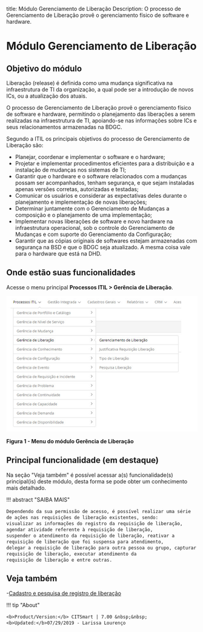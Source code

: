 title:  Módulo Gerenciamento de Liberação
Description: O processo de Gerenciamento de Liberação provê o gerenciamento físico de software e hardware. 
# Módulo Gerenciamento de Liberação

Objetivo do módulo
---------------------

Liberação (release) é definida como uma mudança significativa na infraestrutura de TI da organização, a qual pode ser a introdução 
de novos ICs, ou a atualização dos atuais.

O processo de Gerenciamento de Liberação provê o gerenciamento físico de software e hardware, permitindo o planejamento das 
liberações a serem realizadas na infraestrutura de TI, apoiando-se nas informações sobre ICs e seus relacionamentos armazenadas na
BDGC.

Segundo a ITIL os principais objetivos do processo de Gerenciamento de Liberação são:

- Planejar, coordenar e implementar o software e o hardware;
- Projetar e implementar procedimentos eficientes para a distribuição e a instalação de mudanças nos sistemas de TI;
- Garantir que o hardware e o software relacionados com a mudanças possam ser acompanhados, tenham segurança, e que sejam
instaladas apenas versões corretas, autorizadas e testadas;
- Comunicar os usuários e considerar as expectativas deles durante o planejamento e implementação de novas liberações;
- Determinar juntamente com o Gerenciamento de Mudanças a composição e o planejamento de uma implementação;
- Implementar novas liberações de software e novo hardware na infraestrutura operacional, sob o controle do Gerenciamento de
Mudanças e com suporte do Gerenciamento da Configuração;
- Garantir que as cópias originais de softwares estejam armazenadas com segurança na BSD e que o BDGC seja atualizado. A mesma
coisa vale para o hardware que está na DHD.

Onde estão suas funcionalidades
----------------------------------

Acesse o menu principal **Processos ITIL > Gerência de Liberação**.

![Menu](images/mod-lib.img1.jpg)

**Figura 1 - Menu do módulo Gerência de Liberação**

Principal funcionalidade (em destaque)
----------------------------------------

Na seção "Veja também" é possível acessar a(s) funcionalidade(s) principal(is) deste módulo, desta forma se pode obter um
conhecimento mais detalhado.

!!! abstract "SAIBA MAIS"

    Dependendo da sua permissão de acesso, é possível realizar uma série de ações nas requisições de liberação existentes, sendo:
    visualizar as informações do registro da requisição de liberação, agendar atividade referente à requisição de liberação,
    suspender o atendimento da requisição de liberação, reativar a requisição de liberação que foi suspensa para atendimento, 
    delegar a requisição de liberação para outra pessoa ou grupo, capturar requisição de liberação, executar atendimento da 
    requisição de liberação e entre outras.
    
Veja também
--------------

-[Cadastro e pesquisa de registro de liberação](/pt-br/citsmart-platform-7/processes/release/requisition.html)

!!! tip "About"

    <b>Product/Version:</b> CITSmart | 7.00 &nbsp;&nbsp;
    <b>Updated:</b>07/29/2019 - Larissa Lourenço
